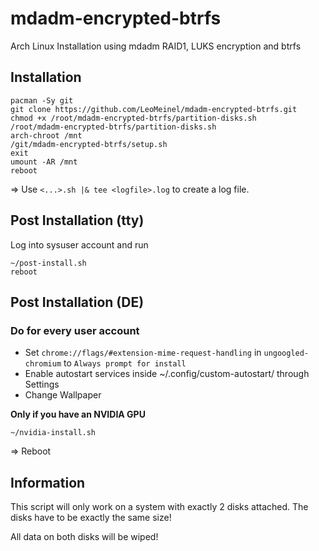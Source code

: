# mdadm-encrypted-btrfs

Arch Linux Installation using mdadm RAID1, LUKS encryption and btrfs

## Installation

```
pacman -Sy git
git clone https://github.com/LeoMeinel/mdadm-encrypted-btrfs.git
chmod +x /root/mdadm-encrypted-btrfs/partition-disks.sh
/root/mdadm-encrypted-btrfs/partition-disks.sh
arch-chroot /mnt
/git/mdadm-encrypted-btrfs/setup.sh
exit
umount -AR /mnt
reboot
```

=> Use `<...>.sh |& tee <logfile>.log` to create a log file.

## Post Installation (tty)

Log into sysuser account and run

```
~/post-install.sh
reboot
```

## Post Installation (DE)

### Do for every user account

* Set `chrome://flags/#extension-mime-request-handling` in `ungoogled-chromium` to `Always prompt for install`
* Enable autostart services inside ~/.config/custom-autostart/ through Settings
* Change Wallpaper

**Only if you have an NVIDIA GPU**

```
~/nvidia-install.sh
```

=> Reboot
## Information

This script will only work on a system with exactly 2 disks attached. The disks have to be exactly the same size!

All data on both disks will be wiped!
